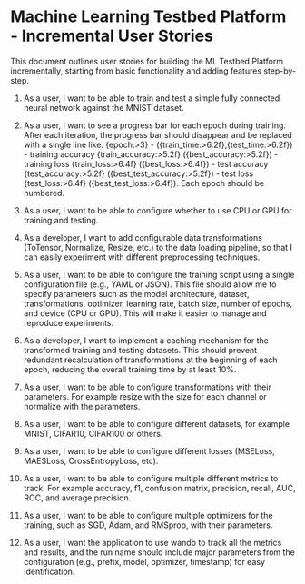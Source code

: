 # Machine Learning Testbed Platform - Incremental User Stories

This document outlines user stories for building the ML Testbed Platform incrementally, starting from basic functionality and adding features step-by-step.

1. As a user, I want to be able to train and test a simple fully connected neural network against the MNIST dataset. 

2. As a user, I want to see a progress bar for each epoch during training. After each iteration, the progress bar should disappear and be replaced with a single line like: {epoch:>3} - ({train_time:>6.2f},{test_time:>6.2f}) - training accuracy {train_accuracy:>5.2f} ({best_accuracy:>5.2f}) - training loss {train_loss:>6.4f} ({best_loss:>6.4f}) - test accuracy {test_accuracy:>5.2f} ({best_test_accuracy:>5.2f}) - test loss {test_loss:>6.4f} ({best_test_loss:>6.4f}). Each epoch should be numbered.

3. As a user, I want to be able to configure whether to use CPU or GPU for training and testing.

4. As a developer, I want to add configurable data transformations (ToTensor, Normalize, Resize, etc.) to the data loading pipeline, so that I can easily experiment with different preprocessing techniques.

5. As a user, I want to be able to configure the training script using a single configuration file (e.g., YAML or JSON). This file should allow me to specify parameters such as the model architecture, dataset, transformations, optimizer, learning rate, batch size, number of epochs, and device (CPU or GPU). This will make it easier to manage and reproduce experiments.

6. As a developer, I want to implement a caching mechanism for the transformed training and testing datasets. This should prevent redundant recalculation of transformations at the beginning of each epoch, reducing the overall training time by at least 10%.
7. As a user, I want to be able to configure transformations with their parameters. For example resize with the size for each channel or normalize with the parameters.

8. As a user, I want to be able to configure different datasets, for example MNIST, CIFAR10, CIFAR100 or others.

9. As a user, I want to be able to configure different losses (MSELoss, MAESLoss, CrossEntropyLoss, etc).

10. As a user, I want to be able to configure multiple different metrics to track. For example accuracy, f1, confusion matrix, precision, recall, AUC, ROC, and average precision.

11. As a user, I want to be able to configure multiple optimizers for the training, such as SGD, Adam, and RMSprop, with their parameters.

12. As a user, I want the application to use wandb to track all the metrics and results, and the run name should include major parameters from the configuration (e.g., prefix, model, optimizer, timestamp) for easy identification.